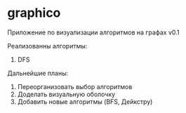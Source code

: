 # graphico
Приложение по визуализации алгоритмов на графах
v0.1

Реализованны алгоритмы:
1) DFS

Дальнейшие планы:
1) Переорганизовать выбор алгоритмов
2) Доделать визуальную оболочку
3) Добавить новые алгоритмы (BFS, Дейкстру)